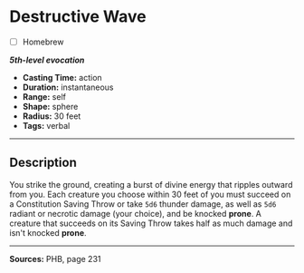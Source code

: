 # Destructive Wave
- [ ] Homebrew

***5th-level evocation***
- **Casting Time:** action
- **Duration:** instantaneous
- **Range:** self
- **Shape:** sphere
- **Radius:** 30 feet
- **Tags:** verbal

---

## Description
You strike the ground, creating a burst of divine energy that ripples outward from you.
Each creature you choose within 30 feet of you must succeed on a Constitution Saving Throw or take `5d6` thunder damage, as well as `5d6` radiant or necrotic damage (your choice), and be knocked **prone**.
A creature that succeeds on its Saving Throw takes half as much damage and isn't knocked **prone**.

---

**Sources:** PHB, page 231
